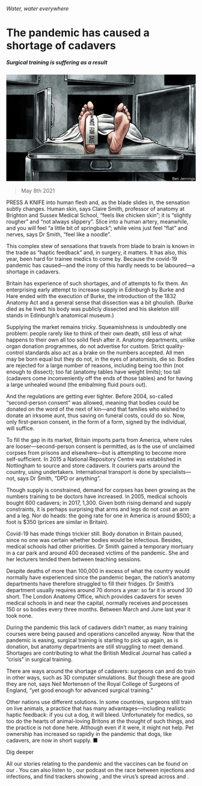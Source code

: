 ###### Water, water everywhere

# The pandemic has caused a shortage of cadavers 

##### Surgical training is suffering as a result 

![image](images/20210508_BRD001_0.jpg) 

> May 8th 2021 

PRESS A KNIFE into human flesh and, as the blade slides in, the sensation subtly changes. Human skin, says Claire Smith, professor of anatomy at Brighton and Sussex Medical School, “feels like chicken skin”; it is “slightly rougher” and “not always slippery”. Slice into a human artery, meanwhile, and you will feel “a little bit of springback”; while veins just feel “flat” and nerves, says Dr Smith, “feel like a noodle”.

This complex stew of sensations that travels from blade to brain is known in the trade as “haptic feedback” and, in surgery, it matters. It has also, this year, been hard for trainee medics to come by. Because the covid-19 pandemic has caused—and the irony of this hardly needs to be laboured—a shortage in cadavers.


Britain has experience of such shortages, and of attempts to fix them. An enterprising early attempt to increase supply in Edinburgh by Burke and Hare ended with the execution of Burke, the introduction of the 1832 Anatomy Act and a general sense that dissection was a bit ghoulish. (Burke died as he lived: his body was publicly dissected and his skeleton still stands in Edinburgh’s anatomical museum.)

Supplying the market remains tricky. Squeamishness is undoubtedly one problem: people rarely like to think of their own death, still less of what happens to their own all too solid flesh after it. Anatomy departments, unlike organ donation programmes, do not advertise for custom. Strict quality-control standards also act as a brake on the numbers accepted. All men may be born equal but they do not, in the eyes of anatomists, die so. Bodies are rejected for a large number of reasons, including being too thin (not enough to dissect); too fat (anatomy tables have weight limits); too tall (cadavers come inconveniently off the ends of those tables) and for having a large unhealed wound (the embalming fluid pours out).

And the regulations are getting ever tighter. Before 2004, so-called “second-person consent” was allowed, meaning that bodies could be donated on the word of the next of kin—and that families who wished to donate an irksome aunt, thus saving on funeral costs, could do so. Now, only first-person consent, in the form of a form, signed by the individual, will suffice.

To fill the gap in its market, Britain imports parts from America, where rules are looser—second-person consent is permitted, as is the use of unclaimed corpses from prisons and elsewhere—but is attempting to become more self-sufficient. In 2015 a National Repository Centre was established in Nottingham to source and store cadavers. It couriers parts around the country, using undertakers. International transport is done by specialists—not, says Dr Smith, “DPD or anything”.

Though supply is constrained, demand for corpses has been growing as the numbers training to be doctors have increased. In 2005, medical schools bought 600 cadavers; in 2017, 1,300. Given both rising demand and supply constraints, it is perhaps surprising that arms and legs do not cost an arm and a leg. Nor do heads: the going rate for one in America is around $500; a foot is $350 (prices are similar in Britain).

Covid-19 has made things trickier still. Body donation in Britain paused, since no one was certain whether bodies would be infectious. Besides, medical schools had other priorities. Dr Smith gained a temporary mortuary in a car park and around 400 deceased victims of the pandemic. She and her lecturers tended them between teaching sessions.

Despite deaths of more than 100,000 in excess of what the country would normally have experienced since the pandemic began, the nation’s anatomy departments have therefore struggled to fill their fridges. Dr Smith’s department usually requires around 70 donors a year: so far it is around 30 short. The London Anatomy Office, which provides cadavers for seven medical schools in and near the capital, normally receives and processes 150 or so bodies every three months. Between March and June last year it took none.

During the pandemic this lack of cadavers didn’t matter, as many training courses were being paused and operations cancelled anyway. Now that the pandemic is easing, surgical training is starting to pick up again, as is donation, but anatomy departments are still struggling to meet demand. Shortages are contributing to what the British Medical Journal has called a “crisis” in surgical training.

There are ways around the shortage of cadavers: surgeons can and do train in other ways, such as 3D computer simulations. But though these are good they are not, says Neil Mortensen of the Royal College of Surgeons of England, “yet good enough for advanced surgical training.”

Other nations use different solutions. In some countries, surgeons still train on live animals, a practice that has many advantages—including realistic haptic feedback: if you cut a dog, it will bleed. Unfortunately for medics, so too do the hearts of animal-loving Britons at the thought of such things, and the practice is not done here. Although even if it were, it might not help. Pet ownership has increased so rapidly in the pandemic that dogs, like cadavers, are now in short supply. ■

Dig deeper

All our stories relating to the pandemic and the vaccines can be found on our . You can also listen to , our podcast on the race between injections and infections, and find trackers showing ,  and the virus’s spread across  and .

